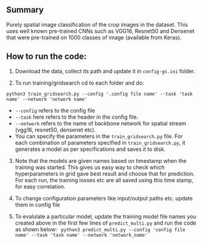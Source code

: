 ## Summary
Purely spatial image classification of the crop images in the dataset. This uses well known pre-trained CNNs such as VGG16, Resnet50 and Densenet that were pre-trained on 1000 classes of image (available from Keras). 

## How to run the code:

1. Download the data, collect its path and update it in ```config-gs.ini``` folder.

2. To run training/gridsearch cd to each folder and do:
 
 ```python3 train_gridsearch.py --config '.config file name' --task 'task name' --network 'network name'```


* ```--config``` refers to the config file
* ```--task``` here refers to the header in the config file. 
* ```--network``` refers to the name of backbone network for spatial stream (vgg16, resnet50, densenet etc).
* You can specify the parameters in the ```train_gridsearch.py``` file. For each combination of parameters specified in ```train_gridsearch.py```, it generates a model as per specifications and saves it to disk.

3. Note that the models are given names based on timestamp when the training was started. This gives us easy way to check which hyperparameters in grid gave best result and choose that for prediction. For each run, the training losses etc are all saved using this time stamp, for easy correlation. 

4. To change configuration parameters like input/output paths etc. update them in config file

5. To evalulate a particular model, update the training model file names you created above in the first few lines of ```predict_multi.py``` and run the code as shown below: 
 ``` python3 predict_multi.py --config 'config file name' --task 'task name' --network 'network_name'```
